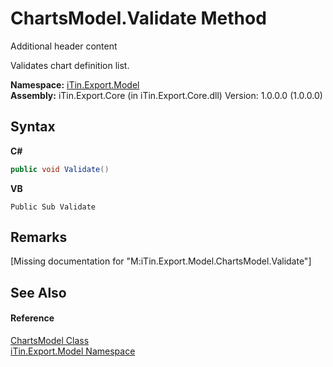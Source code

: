 # ChartsModel.Validate Method 
Additional header content 

Validates chart definition list.

**Namespace:**&nbsp;<a href="N_iTin_Export_Model">iTin.Export.Model</a><br />**Assembly:**&nbsp;iTin.Export.Core (in iTin.Export.Core.dll) Version: 1.0.0.0 (1.0.0.0)

## Syntax

**C#**<br />
``` C#
public void Validate()
```

**VB**<br />
``` VB
Public Sub Validate
```


## Remarks
\[Missing <remarks> documentation for "M:iTin.Export.Model.ChartsModel.Validate"\]

## See Also


#### Reference
<a href="T_iTin_Export_Model_ChartsModel">ChartsModel Class</a><br /><a href="N_iTin_Export_Model">iTin.Export.Model Namespace</a><br />
